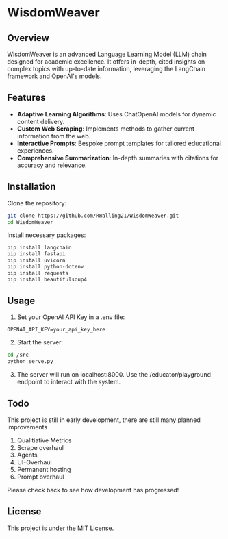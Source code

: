 # WisdomWeaver

## Overview

WisdomWeaver is an advanced Language Learning Model (LLM) chain designed for academic excellence. It offers in-depth, cited insights on complex topics with up-to-date information, leveraging the LangChain framework and OpenAI's models.

## Features

- **Adaptive Learning Algorithms**: Uses ChatOpenAI models for dynamic content delivery.
- **Custom Web Scraping**: Implements methods to gather current information from the web.
- **Interactive Prompts**: Bespoke prompt templates for tailored educational experiences.
- **Comprehensive Summarization**: In-depth summaries with citations for accuracy and relevance.

## Installation

Clone the repository:
```bash
git clone https://github.com/RWalling21/WisdomWeaver.git
cd WisdomWeaver
```

Install necessary packages:
```bash
pip install langchain
pip install fastapi
pip install uvicorn
pip install python-dotenv
pip install requests
pip install beautifulsoup4
```

## Usage 
1. Set your OpenAI API Key in a .env file:
```mkfile 
OPENAI_API_KEY=your_api_key_here
```

2. Start the server:
```bash
cd /src
python serve.py
```
3. The server will run on localhost:8000. Use the /educator/playground endpoint to interact with the system.

## Todo 
This project is still in early development, there are still many planned improvements 
1. Qualitiative Metrics
2. Scrape overhaul
3. Agents
4. UI-Overhaul
5. Permanent hosting
6. Prompt overhaul

Please check back to see how development has progressed!

## License
This project is under the MIT License.